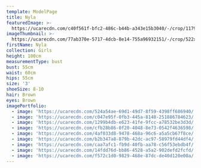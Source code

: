 ```yaml
---
template: ModelPage
title: Nyla
featuredImage: >-
  https://ucarecdn.com/c40f561f-bfc2-486c-b44b-a343e15b3040/-/crop/1179x771/0,235/-/preview/
imageThumbnail: >-
  https://ucarecdn.com/77ab370e-5717-4dcb-8e14-755a96932151/-/crop/522x614/294,142/-/preview/
firstName: Nyla
collection: Girls
height: 100cm
measurementType: bust
bust: 55cm
waist: 60cm
hips: 55cm
size: '3'
shoeSize: 8-10
hair: Brown
eyes: Brown
imagePortfolio:
  - image: 'https://ucarecdn.com/524a54ae-69d1-49d7-8f59-4398ff686940/'
  - image: 'https://ucarecdn.com/c047e95f-0fb3-445a-8148-251886784623/'
  - image: 'https://ucarecdn.com/1299b4db-e623-41fe-9fcc-a78532be3d3d/'
  - image: 'https://ucarecdn.com/cfb28b86-0f20-4048-8e73-0542f4636598/'
  - image: 'https://ucarecdn.com/4af033d8-9478-468a-96c6-a5a5cb67f8ce/'
  - image: 'https://ucarecdn.com/b2b347a8-879b-42dc-ac97-58979fd44df4/'
  - image: 'https://ucarecdn.com/caa7afc1-fb9d-40fb-aa78-c56f53ebdb4f/'
  - image: 'https://ucarecdn.com/14fdd76d-bb86-4528-a5a2-902defd2fcfd/'
  - image: 'https://ucarecdn.com/f572c1d0-9829-468e-87dc-de40d120e00a/'
---
```


